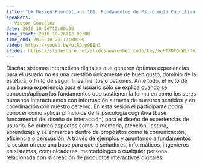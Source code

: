 ```yaml
---
title: "UX Design Foundations 101: Fundamentos de Psicología Cognitiva para el Diseño de la Experiencia del Usuario"
speakers:
 - Víctor González
date: 2016-10-26T12:00:00
time_start: 2016-10-26T12:00:00
time_end: 2016-10-26T13:00:00
video: https://youtu.be/uiRDrp9BEnI
slides: https://slideshare.net/slideshow/embed_code/key/vqHTXDPOuWLrTn
---
```


Diseñar sistemas interactivos digitales que generen óptimas experiencias para el usuario no es una cuestión únicamente de buen gusto, dominio de la estética, o fruto de seguir lineamientos o patrones. Ante todo, el éxito de una buena experiencia para el usuario sólo se explica cuando se conocen/aplican los fundamentos que sostienen la forma en cómo los seres humanos interactuamos con información a través de nuestros sentidos y en coordinación con nuestro cerebro. En esta sesión el participante podrá conocer cómo aplicar principios de la psicología cognitiva (base fundamental del diseño de interacción) para el diseño de experiencias de usuario. Se cubren aspectos como la memoria, atención, lectura, aprendizaje y se enmarcan dentro de propósitos como la comunicación, eficiencia o persuasión. A través de ejemplos y apuntando a fundamentos la sesión ofrece una base para que diseñadores, informáticos, ingenieros en sistemas, comunicadores, mercadólogos o cualquier persona relacionada con la creación de productos interactivos digitales.